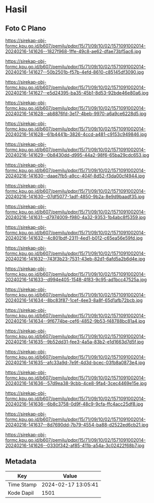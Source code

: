 # Hasil

## Foto C Plano

https://sirekap-obj-formc.kpu.go.id/b607/pemilu/pdpr/15/71/09/10/02/1571091002014-20240216-141626--1827f968-1ffe-49c8-ae62-dfae73bf5ac6.jpg

https://sirekap-obj-formc.kpu.go.id/b607/pemilu/pdpr/15/71/09/10/02/1571091002014-20240216-141627--50b2501b-f57b-4efd-8610-c85145df3090.jpg

https://sirekap-obj-formc.kpu.go.id/b607/pemilu/pdpr/15/71/09/10/02/1571091002014-20240216-141627--e5d24395-ba35-45b1-8d53-92bde46e80a6.jpg

https://sirekap-obj-formc.kpu.go.id/b607/pemilu/pdpr/15/71/09/10/02/1571091002014-20240216-141628--ab8876fd-3e17-4beb-9970-a6a9ce6228d5.jpg

https://sirekap-obj-formc.kpu.go.id/b607/pemilu/pdpr/15/71/09/10/02/1571091002014-20240216-141628--61b4441b-3826-4ccd-a481-c9153c949846.jpg

https://sirekap-obj-formc.kpu.go.id/b607/pemilu/pdpr/15/71/09/10/02/1571091002014-20240216-141629--0b8430dd-d995-44a2-98f6-65ba29cdc653.jpg

https://sirekap-obj-formc.kpu.go.id/b607/pemilu/pdpr/15/71/09/10/02/1571091002014-20240216-141630--daae7fb5-a9cc-404f-8d52-f3da00cf4944.jpg

https://sirekap-obj-formc.kpu.go.id/b607/pemilu/pdpr/15/71/09/10/02/1571091002014-20240216-141630--07df5077-1adf-4850-9b2a-8e9d9baadf35.jpg

https://sirekap-obj-formc.kpu.go.id/b607/pemilu/pdpr/15/71/09/10/02/1571091002014-20240216-141631--d7974009-f980-4a32-9353-1b4abc8f5359.jpg

https://sirekap-obj-formc.kpu.go.id/b607/pemilu/pdpr/15/71/09/10/02/1571091002014-20240216-141632--4c801bdf-2311-4ed1-b012-c65ea56e59fd.jpg

https://sirekap-obj-formc.kpu.go.id/b607/pemilu/pdpr/15/71/09/10/02/1571091002014-20240216-141632--743f3b23-7531-43eb-82d1-6afd5a2b6d4e.jpg

https://sirekap-obj-formc.kpu.go.id/b607/pemilu/pdpr/15/71/09/10/02/1571091002014-20240216-141633--d994e405-1548-4f83-9c95-ad1bcc47525a.jpg

https://sirekap-obj-formc.kpu.go.id/b607/pemilu/pdpr/15/71/09/10/02/1571091002014-20240216-141634--8bc83f87-1cef-4ee3-8a8f-65d1afb72bcb.jpg

https://sirekap-obj-formc.kpu.go.id/b607/pemilu/pdpr/15/71/09/10/02/1571091002014-20240216-141634--9f6774be-cef6-4852-9b53-f48788bc81a4.jpg

https://sirekap-obj-formc.kpu.go.id/b607/pemilu/pdpr/15/71/09/10/02/1571091002014-20240216-141635--9b52dd31-fee3-4a5a-83b2-e1d1663d7d5f.jpg

https://sirekap-obj-formc.kpu.go.id/b607/pemilu/pdpr/15/71/09/10/02/1571091002014-20240216-141635--afc33a9d-7e9f-4d3d-bcec-03fb8a0873e4.jpg

https://sirekap-obj-formc.kpu.go.id/b607/pemilu/pdpr/15/71/09/10/02/1571091002014-20240216-141636--57d9ea38-9cbb-4ce8-9fa4-3cec4469e15e.jpg

https://sirekap-obj-formc.kpu.go.id/b607/pemilu/pdpr/15/71/09/10/02/1571091002014-20240216-141636--6b8c3758-0d9f-48c9-9cfa-ffc4acc25df8.jpg

https://sirekap-obj-formc.kpu.go.id/b607/pemilu/pdpr/15/71/09/10/02/1571091002014-20240216-141637--8d7690dd-7b79-4554-ba88-d2522ed6cb21.jpg

https://sirekap-obj-formc.kpu.go.id/b607/pemilu/pdpr/15/71/09/10/02/1571091002014-20240216-141626--0330f342-af85-411b-a54a-3c02422f68b7.jpg


## Metadata

| Key        | Value               |
| ---------- | ------------------- |
| Time Stamp | 2024-02-17 13:05:41 |
| Kode Dapil | 1501                |



